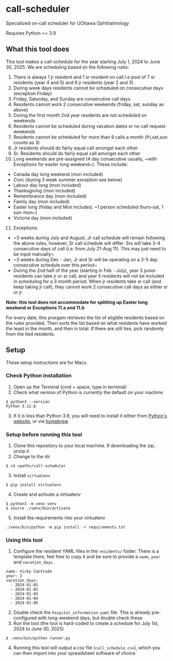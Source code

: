 # call-scheduler
Specialized on-call scheduler for UOttawa Ophthalmology 

Requires Python >= 3.9

## What this tool does
This tool makes a call-schedule for the year starting July 1, 2024 to June 30, 2025. We are scheduling based on the following rules:

1. There is always 1 jr resident and 1 sr resident on call I.e pool of 7 sr residents (year 4 and 5) and 6 jr residents (year 2 and 3) .
2. During week days residents cannot be scheduled on consecutive days (exception Friday)
3. Friday, Saturday, and Sunday are consecutive call days
4. Residents cannot work 2 consecutive weekends (friday, sat, sunday as above)
5. During the first month 2nd year residents are not scheduled on weekends
6. Residents cannot be scheduled during vacation dates or no call request weekends
7. Residents cannot be scheduled for more than 9 calls a month (fri,sat,sun counts as 3)
8. Jr residents should do fairly equal call amongst each other
9. Sr. Residents should do fairly equal call amongst each other
10. Long weekends are pre-assigned (4 day consecutive usually, ~with Exceptions for easter long weekend~). These include:
  - Canada day long weekend (mon included)
  - Civic (during 3 week summer exception see below)
  - Labour day long (mon included)
  - Thanksgiving (mon included)
  - Remembrance day (mon included)
  - Family day (mon included)
  - Easter long (friday and Mon included, ~1 person scheduled thurs-sat, 1 sun-mon~)
  - Victoria day (mon included)
11. Exceptions:
  - ~3 weeks during July and August, Jr call schedule will remain following the above rules, however, Sr call schedule will differ. Srs will take 3-4 consecutive days of call (i.e. from July 21-Aug 11). This may just need to be input manually~
  - ~3 weeks during Dec - Jan, Jr and Sr will be operating on a 3-5 day consecutive schedule over this period~
  - During the 2nd half of the year (starting in Feb - July), year 3 junior residents can take jr or sr call, and year 5 residents will not be included in scheduling for a 3 month period. When jr residents take sr call (and keep taking jr call), they cannot work 2 consecutive call days as either sr or jr.

**Note: this tool does not accommodate for splitting up Easter long weekend or Exceptions 11.a and 11.b**

For every date, this prorgam retrieves the list of eligible residents based on the rules provided. Then sorts the list based on what residents have worked the least in the month, and then in total. If there are still ties, pick randomly from the tied residents.

## Setup

These setup instructions are for Macs.

### Check Python installation

1. Open up the Terminal (cmd + space, type in terminal)
2. Check what version of Python is currently the default on your machine
```
$ python3 --version
Python 3.11.6
```
3. If it is less than Python 3.9, you will need to install it either from [Python's website](https://www.python.org/downloads/macos/), or via [homebrew](https://docs.brew.sh/Homebrew-and-Python).

### Setup before running this tool

1. Clone this repository to your local machine. If downloading the zip, unzip it
2. Change to the dir
```
$ cd <path>/call-scheduler
```
3. Install `virtualenv`
```
$ pip install virtualenv
```
4. Create and activate a virtualenv
```
$ python3 -m venv venv
$ source ./venv/bin/activate
```
5. Install the requirements into your virtualenv
```
./venv/bin/python -m pip install -r requirements.txt
```

### Using this tool

1. Configure the resident YAML files in the `residents/` folder. There is a template there, feel free to copy it and be sure to provide a `name`, `year` and `vacation_days`.
```
name: Vicky CantCode
year: 2
vacation_days:
  - 2024-01-01
  - 2024-01-02
  - 2024-01-03
  - 2024-01-04
  - 2024-01-05
```
2. Double check the `hospital_information.yaml` file. This is already pre-configured with long-weekend days, but double check these
3. Run the tool (the tool is hard-coded to create a schedule for July 1st, 2024 to June 30, 2025)
```
$ .venv/bin/python runner.py
```
4. Running this tool will output a csv file (`call_schedule.csv`), which you can then import into your spreadsheet software of choice
